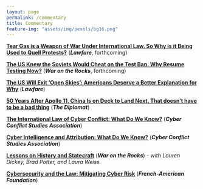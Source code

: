 ```yaml
---
layout: page
permalink: /commentary
title: Commentary
feature-img: "assets/img/pexels/bg16.png"
---
```


[**Tear Gas is a Weapon of War Under International Law. So Why is it Being Used to Quell Protests?**](404) (***Lawfare***, forthcoming)

[**The US Knew the Soviets Would Cheat on the Test Ban. Why Resume Testing Now?**](404) (***War on the Rocks***, forthcoming)

[**The US Will Exit ‘Open Skies’: Americans Deserve a Better Explanation for Why**](https://www.lawfareblog.com/us-will-exit-open-skies-treaty-and-its-unclear-why) (***Lawfare***)

[**50 Years After Apollo 11, China Is on Deck to Land Next. That doesn’t have to be a bad thing**](https://thediplomat.com/2019/07/50-years-after-apollo-11-china-is-on-deck-to-land-next/) (***The Diplomat***)

[**The International Law of Cyber Conflict: What Do We Know?**](http://static1.1.sqspcdn.com/static/f/956646/28023293/1541729153187/SotF+2017+CCSA+SIPA+Law.pdf?token=ADy5P%2FteGpcQCQKv736cLeBla30%3D) (***Cyber Conflict Studies Association***)

[**Cyber Intelligence and Attribution: What Do We Know?**](https://www.dropbox.com/s/s6hvs57pjpvtefx/SOTF_Review_Copy.pdf?raw=1) (***Cyber Conflict Studies Association***)

[**Lessons on History and Statecraft**](https://warontherocks.com/2016/08/lessons-on-history-and-statecraft-from-a-rocky-mountain-seminar/) (***War on the Rocks***)
    - *with Lauren Dickey, Brad Potter, and Laura Weiss.*

[**Cybersecurity and the Law: Mitigating Cyber Risk**](https://frenchamerican.org/sites/default/files/documents/cyber_security_and_the_law_managing_cyber_risk.pdf) (***French-American Foundation***)